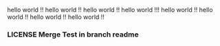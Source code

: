 hello world !!
hello world !!
hello world !!
hello world !!!
hello world !!
hello world !!
hello world !!
hello world !!

### LICENSE Merge Test in branch readme  ###
